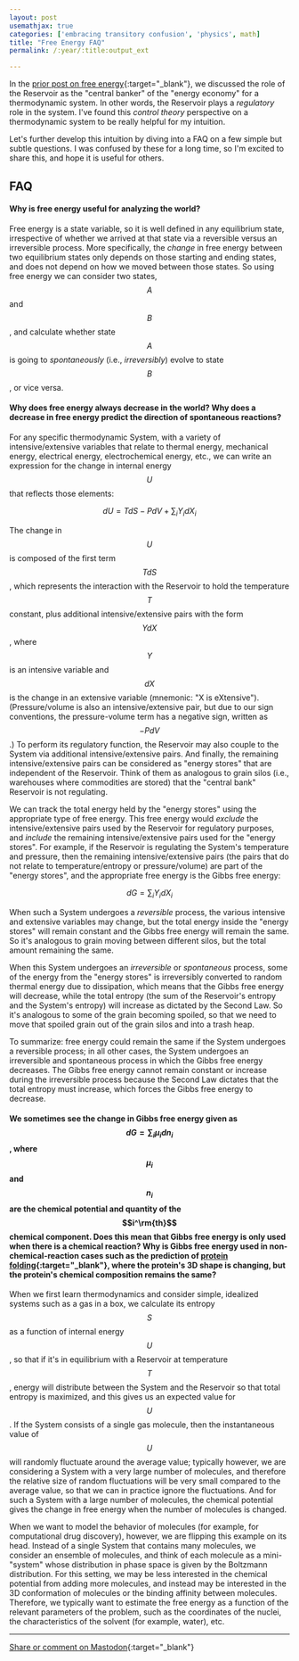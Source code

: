```yaml
---
layout: post
usemathjax: true
categories: ['embracing transitory confusion', 'physics', math]
title: "Free Energy FAQ"
permalink: /:year/:title:output_ext

---
```


In the [prior post on free energy](http://localhost:4000/2023/FreeEnergy2.html){:target="_blank"}, we discussed the role of the Reservoir as the "central banker" of the "energy economy" for a thermodynamic system. In other words, the Reservoir plays a *regulatory* role in the system. I've found this *control theory* perspective on a thermodynamic system to be really helpful for my intuition.

Let's further develop this intuition by diving into a FAQ on a few simple but subtle questions. I was confused by these for a long time, so I'm excited to share this, and hope it is useful for others.

FAQ
--

#### Why is free energy useful for analyzing the world?

Free energy is a state variable, so it is well defined in any equilibrium state, irrespective of whether we arrived at that state via a reversible versus an irreversible process. More specifically, the *change* in free energy between two equilibrium states only depends on those starting and ending states, and does not depend on how we moved between those states. So using free energy we can consider two states, $$A$$ and $$B$$, and calculate whether state $$A$$ is going to *spontaneously* (i.e., *irreversibly*) evolve to state $$B$$, or vice versa.

#### Why does free energy always decrease in the world?  Why does a decrease in free energy predict the direction of spontaneous reactions?

For any specific thermodynamic System, with a variety of intensive/extensive variables that relate to thermal energy, mechanical energy, electrical energy, electrochemical energy, etc., we can write an expression for the change in internal energy $$U$$ that reflects those elements:

$$
dU=TdS - PdV + \sum_i Y_i dX_i
$$


The change in $$U$$ is composed of the first term $$TdS$$, which represents the interaction with the Reservoir to hold the temperature $$T$$ constant, plus additional intensive/extensive pairs with the form $$YdX$$, where $$Y$$ is an intensive variable and $$dX$$ is the change in an extensive variable (mnemonic: "X is eXtensive"). (Pressure/volume is also an intensive/extensive pair, but due to our sign conventions, the pressure-volume term has a negative sign, written as $$-PdV$$.) To perform its regulatory function, the Reservoir may also couple to the System via additional intensive/extensive pairs. And finally, the remaining intensive/extensive pairs can be considered as "energy stores" that are independent of the Reservoir. Think of them as analogous to grain silos (i.e., warehouses where commodities are stored) that the "central bank" Reservoir is not regulating. 

We can track the total energy held by the "energy stores" using the appropriate type of free energy. This free energy would *exclude* the intensive/extensive pairs used by the Reservoir for regulatory purposes, and *include* the remaining intensive/extensive pairs used for the "energy stores". For example, if the Reservoir is regulating the System's temperature and pressure, then the remaining intensive/extensive pairs (the pairs that do not relate to temperature/entropy or pressure/volume) are part of the "energy stores", and the appropriate free energy is the Gibbs free energy:

$$
dG = \sum_i Y_i dX_i
$$

When such a System undergoes a *reversible* process, the various intensive and extensive variables may change, but the total energy inside the "energy stores" will remain constant and the Gibbs free energy will remain the same. So it's analogous to grain moving between different silos, but the total amount remaining the same.

When this System undergoes an *irreversible* or *spontaneous* process, some of the energy from the "energy stores" is irreversibly converted to random thermal energy due to dissipation, which means that the Gibbs free energy will decrease, while the total entropy (the sum of the Reservoir's entropy and the System's entropy) will increase as dictated by the Second Law. So it's analogous to some of the grain becoming spoiled, so that we need to move that spoiled grain out of the grain silos and into a trash heap.

To summarize: free energy could remain the same if the System undergoes a reversible process; in all other cases, the System undergoes an irreversible and spontaneous process in which the Gibbs free energy decreases. The Gibbs free energy cannot remain constant or increase during the irreversible process because the Second Law dictates that the total entropy must increase, which forces the Gibbs free energy to decrease.


#### We sometimes see the change in Gibbs free energy given as $$ dG = \sum_i \mu_i dn_i$$, where $$\mu_i$$ and $$n_i$$ are the chemical potential and quantity of the $$i^\rm{th}$$ chemical component. Does this mean that Gibbs free energy is only used when there is a chemical reaction? Why is Gibbs free energy used in non-chemical-reaction cases such as the prediction of [protein folding](https://en.wikipedia.org/wiki/Protein_folding#:~:text=Protein%20folding%20must%20be%20thermodynamically,related%20to%20enthalpy%20and%20entropy.){:target="_blank"}, where the protein's 3D shape is changing, but the protein's chemical composition remains the same?

When we first learn thermodynamics and consider simple, idealized systems such as a gas in a box, we calculate its entropy $$S$$ as a function of internal energy $$U$$, so that if it's in equilibrium with a Reservoir at temperature $$T$$, energy will distribute between the System and the Reservoir so that total entropy is maximized, and this gives us an expected value for $$U$$. If the System consists of a single gas molecule, then the instantaneous value of $$U$$ will randomly fluctuate around the average value; typically however, we are considering a System with a very large number of molecules, and therefore the relative size of random fluctuations will be very small compared to the average value, so that we can in practice ignore the fluctuations. And for such a System with a large number of molecules, the chemical potential gives the change in free energy when the number of molecules is changed. 

When we want to model the behavior of molecules (for example, for computational drug discovery), however, we are flipping this example on its head. Instead of a single System that contains many molecules, we consider an ensemble of molecules, and think of each molecule as a mini-"system" whose distribution in phase space is given by the Boltzmann distribution. For this setting, we may be less interested in the chemical potential from adding more molecules, and instead may be interested in the 3D conformation of molecules or the binding affinity between molecules. Therefore, we typically want to estimate the free energy as a function of the relevant parameters of the problem, such as the coordinates of the nuclei, the characteristics of the solvent (for example, water), etc.


---

[Share or comment on Mastodon](https://hachyderm.io/@Sunfishstanford/111241244172667129){:target="_blank"}


